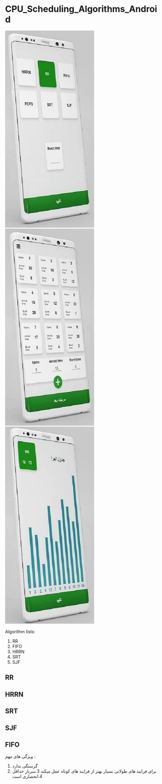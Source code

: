 # CPU_Scheduling_Algorithms_Android
<p >
  <img src="/2.jpg" width="290" height="640" title="hover text">
  <img src="/3.jpg" width="290" height="640" alt="accessibility text">
  <img src="/1.png" width="290" height="640" alt="accessibility text">
</p>

Algorithm lists:

1. RR
2. FIFO
3. HRRN
4. SRT
5. SJF

## RR
## HRRN
## SRT
## SJF
## FIFO
ویژگی های مهم :
1. گرسنگی ندارد
2. برای فرایند های طولانی بسیار بهتر از فرایند های کوتاه عمل میکند
3.سربار حداقل
4.انحصاری است


